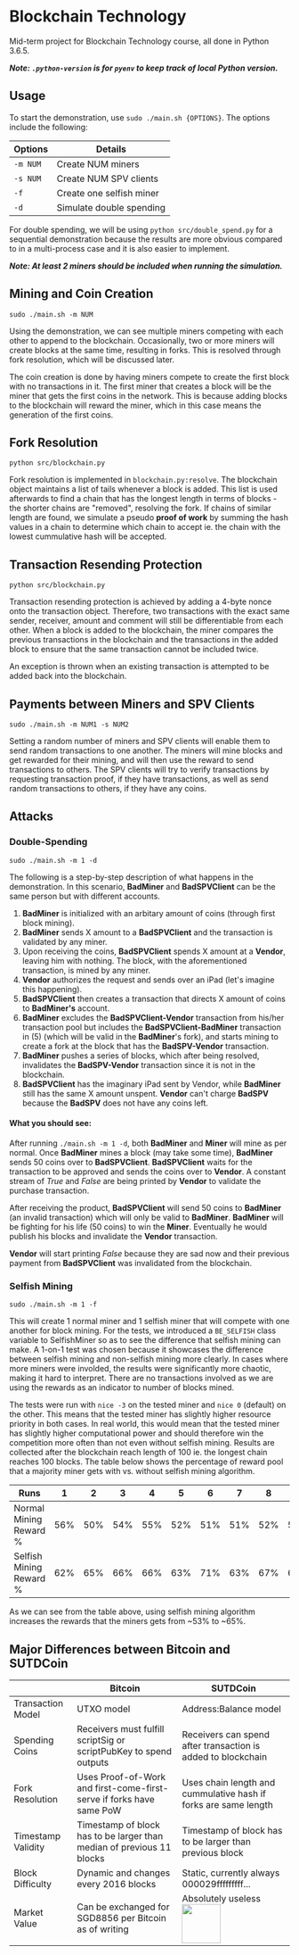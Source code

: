 # Blockchain Technology

Mid-term project for Blockchain Technology course, all done in Python 3.6.5.

**_Note: `.python-version` is for `pyenv` to keep track of local Python
version._**

## Usage

To start the demonstration, use `sudo ./main.sh {OPTIONS}`. The options include
the following:

| Options  | Details                  |
| -------- | ------------------------ |
| `-m NUM` | Create NUM miners        |
| `-s NUM` | Create NUM SPV clients   |
| `-f`     | Create one selfish miner |
| `-d`     | Simulate double spending |

For double spending, we will be using `python src/double_spend.py` for a
sequential demonstration because the results are more obvious compared to
in a multi-process case and it is also easier to implement.

**_Note: At least 2 miners should be included when running the simulation._**

## Mining and Coin Creation
`sudo ./main.sh -m NUM`

Using the demonstration,
we can see multiple miners competing with each other to append to the
blockchain. Occasionally, two or more miners will create blocks at the same
time, resulting in forks. This is resolved through fork resolution, which will
be discussed later.

The coin creation is done by having miners compete to create the first
block with no transactions in it. The first miner that creates a block will
be the miner that gets the first coins in the network. This is because adding
blocks to the blockchain will reward the miner, which in this case means the
generation of the first coins.

## Fork Resolution

`python src/blockchain.py`

Fork resolution is implemented in `blockchain.py:resolve`. The blockchain
object maintains a list of tails whenever a block is added. This list is
used afterwards to find a chain that has the longest length in terms of
blocks - the shorter chains are "removed", resolving the fork. If chains
of similar length are found, we simulate a pseudo **proof of work** by summing
the hash values in a chain to determine which chain to accept ie. the
chain with the lowest cummulative hash will be accepted.

## Transaction Resending Protection

`python src/blockchain.py`

Transaction resending protection is achieved by adding a 4-byte nonce onto the
transaction object. Therefore, two transactions with the exact same sender,
receiver, amount and comment will still be differentiable from each other.
When a block is added to the blockchain, the miner compares the previous
transactions in the blockchain and the transactions in the added block to
ensure that the same transaction cannot be included twice.

An exception is thrown when an existing transaction is attempted to be added back into the blockchain.

## Payments between Miners and SPV Clients

`sudo ./main.sh -m NUM1 -s NUM2`

Setting a random number of miners and SPV clients will enable them to
send random transactions to one another. The miners will mine blocks and get
rewarded for their mining, and will then use the reward to send transactions
to others. The SPV clients will try to verify transactions by requesting
transaction proof, if they have transactions, as well as send random
transactions to others, if they have any coins.

## Attacks

### Double-Spending

`sudo ./main.sh -m 1 -d`

The following is a step-by-step description of what happens in the demonstration. In this
scenario, **BadMiner** and **BadSPVClient** can be the same person but with
different accounts.

1. **BadMiner** is initialized with an arbitary amount of coins (through first
   block mining).
2. **BadMiner** sends X amount to a **BadSPVClient** and the transaction is
   validated by any miner.
3. Upon receiving the coins, **BadSPVClient** spends X amount at a **Vendor**,
   leaving him with nothing. The block, with the aforementioned transaction,
   is mined by any miner.
4. **Vendor** authorizes the request and sends over an iPad
   (let's imagine this happening).
5. **BadSPVClient** then creates a transaction that directs X amount of coins
   to **BadMiner's** account.
6. **BadMiner** excludes the **BadSPVClient-Vendor** transaction from his/her
   transaction pool but includes the **BadSPVClient-BadMiner** transaction
   in (5) (which will be valid in the **BadMiner**'s fork), and starts mining to create a fork at the block that has the **BadSPV-Vendor** transaction.
7. **BadMiner** pushes a series of blocks, which after being resolved,
   invalidates the **BadSPV-Vendor** transaction since it is not in the
   blockchain.
8. **BadSPVClient** has the imaginary iPad sent by Vendor, while **BadMiner**
   still has the same X amount unspent. **Vendor** can't charge **BadSPV** because
   the **BadSPV** does not have any coins left.

#### What you should see:

After running `./main.sh -m 1 -d`, both **BadMiner** and **Miner** will mine as per normal. Once **BadMiner** mines a block (may take some time), **BadMiner** sends 50 coins over to **BadSPVClient**. **BadSPVClient** waits for the transaction to be approved and sends the coins over to **Vendor**. A constant stream of _True_ and _False_ are being printed by **Vendor** to validate the purchase transaction.

After receiving the product, **BadSPVClient** will send 50 coins to **BadMiner** (an invalid transaction) which will only be valid to **BadMiner**. **BadMiner** will be fighting for his life (50 coins) to win the **Miner**. Eventually he would publish his blocks and invalidate the **Vendor** transaction.

**Vendor** will start printing _False_ because they are sad now and their previous payment from **BadSPVClient** was invalidated from the blockchain.

### Selfish Mining
`sudo ./main.sh -m 1 -f`

This will create 1 normal miner and
1 selfish miner that will compete with one another for block mining. For the
tests, we introduced a `BE_SELFISH` class variable to SelfishMiner so as to
see the difference that selfish mining can make. A 1-on-1 test was chosen
because it showcases the difference between selfish mining and non-selfish
mining more clearly. In cases where more miners were involded, the results
were significantly more chaotic, making it hard to interpret. There are no
transactions involved as we are using the rewards as an indicator to number
of blocks mined.

The tests were run with `nice -3` on the tested miner and `nice 0` (default)
on the other. This means that the tested miner has slightly higher resource
priority in both cases. In real world, this would mean that the tested miner
has slightly higher computational power and should therefore win the
competition more often than not even without selfish mining. Results are
collected after the blockchain reach length of 100 ie. the longest chain
reaches 100 blocks. The table below shows the percentage of reward pool that
a majority miner gets with vs. without selfish mining algorithm.

| Runs                    | 1   | 2   | 3   | 4   | 5   | 6   | 7   | 8   | Average |
| ----------------------- | --- | --- | --- | --- | --- | --- | --- | --- | ------- |
| Normal Mining Reward %  | 56% | 50% | 54% | 55% | 52% | 51% | 51% | 52% | 52.625% |
| Selfish Mining Reward % | 62% | 65% | 66% | 66% | 63% | 71% | 63% | 67% | 65.375% |

As we can see from the table above, using selfish mining algorithm increases
the rewards that the miners gets from ~53% to ~65%.

## Major Differences between Bitcoin and SUTDCoin

|                    | Bitcoin                                                               | SUTDCoin                                                                                                                  |
| ------------------ | --------------------------------------------------------------------- | ------------------------------------------------------------------------------------------------------------------------- |
| Transaction Model  | UTXO model                                                            | Address:Balance model                                                                                                     |
| Spending Coins     | Receivers must fulfill scriptSig or scriptPubKey to spend outputs     | Receivers can spend after transaction is added to blockchain                                                              |
| Fork Resolution    | Uses Proof-of-Work and first-come-first-serve if forks have same PoW  | Uses chain length and cummulative hash if forks are same length                                                           |
| Timestamp Validity | Timestamp of block has to be larger than median of previous 11 blocks | Timestamp of block has to be larger than previous block                                                                   |
| Block Difficulty   | Dynamic and changes every 2016 blocks                                 | Static, currently always 000029fffffffff...                                                                               |
| Market Value       | Can be exchanged for SGD8856 per Bitcoin as of writing                | Absolutely useless <img src="https://ih0.redbubble.net/image.500553700.1057/sticker,375x360-bg,ffffff.u2.png" width="70"> |
